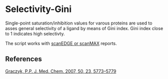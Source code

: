 # Selectivity-Gini

Single-point saturation/inhibition values for varous proteins are used to asses general selectivity of a ligand by means of Gini index. Gini index close to 1 indicates high selectivty.

The script works with [scanEDGE or scanMAX](https://www.eurofinsdiscoveryservices.com/services/in-vitro-assays/kinases/screening-profiling-services/kinomescan-technology/scanmax/) reports.

## References

[Graczyk, P.P. J. Med. Chem. 2007, 50, 23, 5773–5779](https://pubs.acs.org/doi/10.1021/jm070562u)
